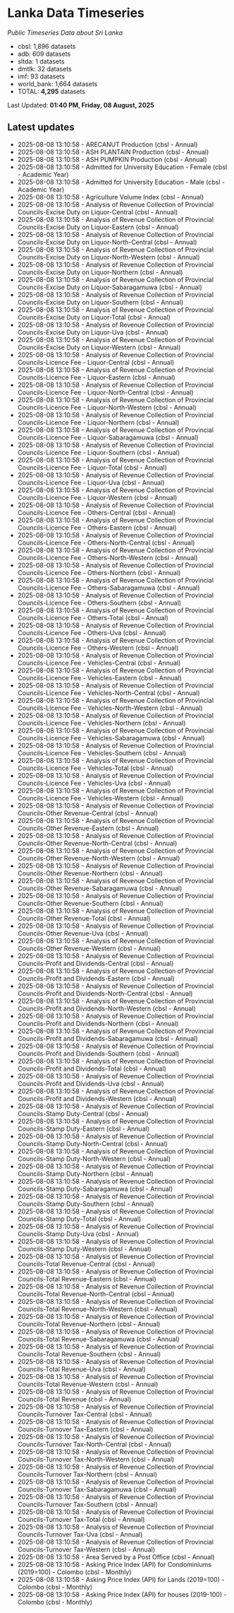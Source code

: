 # Lanka Data Timeseries
*Public Timeseries Data about Sri Lanka*

* cbsl: 1,896 datasets
* adb: 609 datasets
* sltda: 1 datasets
* dmtlk: 32 datasets
* imf: 93 datasets
* world_bank: 1,664 datasets
* TOTAL: **4,295** datasets

Last Updated: **01:40 PM, Friday, 08 August, 2025**

## Latest updates

* 2025-08-08 13:10:58 - ARECANUT Production (cbsl - Annual)
* 2025-08-08 13:10:58 - ASH PLANTAIN Production (cbsl - Annual)
* 2025-08-08 13:10:58 - ASH PUMPKIN Production (cbsl - Annual)
* 2025-08-08 13:10:58 - Admitted for University Education - Female (cbsl - Academic Year)
* 2025-08-08 13:10:58 - Admitted for University Education - Male (cbsl - Academic Year)
* 2025-08-08 13:10:58 - Agriculture Volume Index (cbsl - Annual)
* 2025-08-08 13:10:58 - Analysis of Revenue Collection of Provincial Councils-Excise Duty on Liquor-Central (cbsl - Annual)
* 2025-08-08 13:10:58 - Analysis of Revenue Collection of Provincial Councils-Excise Duty on Liquor-Eastern (cbsl - Annual)
* 2025-08-08 13:10:58 - Analysis of Revenue Collection of Provincial Councils-Excise Duty on Liquor-North-Central (cbsl - Annual)
* 2025-08-08 13:10:58 - Analysis of Revenue Collection of Provincial Councils-Excise Duty on Liquor-North-Western (cbsl - Annual)
* 2025-08-08 13:10:58 - Analysis of Revenue Collection of Provincial Councils-Excise Duty on Liquor-Northern (cbsl - Annual)
* 2025-08-08 13:10:58 - Analysis of Revenue Collection of Provincial Councils-Excise Duty on Liquor-Sabaragamuwa (cbsl - Annual)
* 2025-08-08 13:10:58 - Analysis of Revenue Collection of Provincial Councils-Excise Duty on Liquor-Southern (cbsl - Annual)
* 2025-08-08 13:10:58 - Analysis of Revenue Collection of Provincial Councils-Excise Duty on Liquor-Total (cbsl - Annual)
* 2025-08-08 13:10:58 - Analysis of Revenue Collection of Provincial Councils-Excise Duty on Liquor-Uva (cbsl - Annual)
* 2025-08-08 13:10:58 - Analysis of Revenue Collection of Provincial Councils-Excise Duty on Liquor-Western (cbsl - Annual)
* 2025-08-08 13:10:58 - Analysis of Revenue Collection of Provincial Councils-Licence Fee - Liquor-Central (cbsl - Annual)
* 2025-08-08 13:10:58 - Analysis of Revenue Collection of Provincial Councils-Licence Fee - Liquor-Eastern (cbsl - Annual)
* 2025-08-08 13:10:58 - Analysis of Revenue Collection of Provincial Councils-Licence Fee - Liquor-North-Central (cbsl - Annual)
* 2025-08-08 13:10:58 - Analysis of Revenue Collection of Provincial Councils-Licence Fee - Liquor-North-Western (cbsl - Annual)
* 2025-08-08 13:10:58 - Analysis of Revenue Collection of Provincial Councils-Licence Fee - Liquor-Northern (cbsl - Annual)
* 2025-08-08 13:10:58 - Analysis of Revenue Collection of Provincial Councils-Licence Fee - Liquor-Sabaragamuwa (cbsl - Annual)
* 2025-08-08 13:10:58 - Analysis of Revenue Collection of Provincial Councils-Licence Fee - Liquor-Southern (cbsl - Annual)
* 2025-08-08 13:10:58 - Analysis of Revenue Collection of Provincial Councils-Licence Fee - Liquor-Total (cbsl - Annual)
* 2025-08-08 13:10:58 - Analysis of Revenue Collection of Provincial Councils-Licence Fee - Liquor-Uva (cbsl - Annual)
* 2025-08-08 13:10:58 - Analysis of Revenue Collection of Provincial Councils-Licence Fee - Liquor-Western (cbsl - Annual)
* 2025-08-08 13:10:58 - Analysis of Revenue Collection of Provincial Councils-Licence Fee - Others-Central (cbsl - Annual)
* 2025-08-08 13:10:58 - Analysis of Revenue Collection of Provincial Councils-Licence Fee - Others-Eastern (cbsl - Annual)
* 2025-08-08 13:10:58 - Analysis of Revenue Collection of Provincial Councils-Licence Fee - Others-North-Central (cbsl - Annual)
* 2025-08-08 13:10:58 - Analysis of Revenue Collection of Provincial Councils-Licence Fee - Others-North-Western (cbsl - Annual)
* 2025-08-08 13:10:58 - Analysis of Revenue Collection of Provincial Councils-Licence Fee - Others-Northern (cbsl - Annual)
* 2025-08-08 13:10:58 - Analysis of Revenue Collection of Provincial Councils-Licence Fee - Others-Sabaragamuwa (cbsl - Annual)
* 2025-08-08 13:10:58 - Analysis of Revenue Collection of Provincial Councils-Licence Fee - Others-Southern (cbsl - Annual)
* 2025-08-08 13:10:58 - Analysis of Revenue Collection of Provincial Councils-Licence Fee - Others-Total (cbsl - Annual)
* 2025-08-08 13:10:58 - Analysis of Revenue Collection of Provincial Councils-Licence Fee - Others-Uva (cbsl - Annual)
* 2025-08-08 13:10:58 - Analysis of Revenue Collection of Provincial Councils-Licence Fee - Others-Western (cbsl - Annual)
* 2025-08-08 13:10:58 - Analysis of Revenue Collection of Provincial Councils-Licence Fee - Vehicles-Central (cbsl - Annual)
* 2025-08-08 13:10:58 - Analysis of Revenue Collection of Provincial Councils-Licence Fee - Vehicles-Eastern (cbsl - Annual)
* 2025-08-08 13:10:58 - Analysis of Revenue Collection of Provincial Councils-Licence Fee - Vehicles-North-Central (cbsl - Annual)
* 2025-08-08 13:10:58 - Analysis of Revenue Collection of Provincial Councils-Licence Fee - Vehicles-North-Western (cbsl - Annual)
* 2025-08-08 13:10:58 - Analysis of Revenue Collection of Provincial Councils-Licence Fee - Vehicles-Northern (cbsl - Annual)
* 2025-08-08 13:10:58 - Analysis of Revenue Collection of Provincial Councils-Licence Fee - Vehicles-Sabaragamuwa (cbsl - Annual)
* 2025-08-08 13:10:58 - Analysis of Revenue Collection of Provincial Councils-Licence Fee - Vehicles-Southern (cbsl - Annual)
* 2025-08-08 13:10:58 - Analysis of Revenue Collection of Provincial Councils-Licence Fee - Vehicles-Total (cbsl - Annual)
* 2025-08-08 13:10:58 - Analysis of Revenue Collection of Provincial Councils-Licence Fee - Vehicles-Uva (cbsl - Annual)
* 2025-08-08 13:10:58 - Analysis of Revenue Collection of Provincial Councils-Licence Fee - Vehicles-Western (cbsl - Annual)
* 2025-08-08 13:10:58 - Analysis of Revenue Collection of Provincial Councils-Other Revenue-Central (cbsl - Annual)
* 2025-08-08 13:10:58 - Analysis of Revenue Collection of Provincial Councils-Other Revenue-Eastern (cbsl - Annual)
* 2025-08-08 13:10:58 - Analysis of Revenue Collection of Provincial Councils-Other Revenue-North-Central (cbsl - Annual)
* 2025-08-08 13:10:58 - Analysis of Revenue Collection of Provincial Councils-Other Revenue-North-Western (cbsl - Annual)
* 2025-08-08 13:10:58 - Analysis of Revenue Collection of Provincial Councils-Other Revenue-Northern (cbsl - Annual)
* 2025-08-08 13:10:58 - Analysis of Revenue Collection of Provincial Councils-Other Revenue-Sabaragamuwa (cbsl - Annual)
* 2025-08-08 13:10:58 - Analysis of Revenue Collection of Provincial Councils-Other Revenue-Southern (cbsl - Annual)
* 2025-08-08 13:10:58 - Analysis of Revenue Collection of Provincial Councils-Other Revenue-Total (cbsl - Annual)
* 2025-08-08 13:10:58 - Analysis of Revenue Collection of Provincial Councils-Other Revenue-Uva (cbsl - Annual)
* 2025-08-08 13:10:58 - Analysis of Revenue Collection of Provincial Councils-Other Revenue-Western (cbsl - Annual)
* 2025-08-08 13:10:58 - Analysis of Revenue Collection of Provincial Councils-Profit and Dividends-Central (cbsl - Annual)
* 2025-08-08 13:10:58 - Analysis of Revenue Collection of Provincial Councils-Profit and Dividends-Eastern (cbsl - Annual)
* 2025-08-08 13:10:58 - Analysis of Revenue Collection of Provincial Councils-Profit and Dividends-North-Central (cbsl - Annual)
* 2025-08-08 13:10:58 - Analysis of Revenue Collection of Provincial Councils-Profit and Dividends-North-Western (cbsl - Annual)
* 2025-08-08 13:10:58 - Analysis of Revenue Collection of Provincial Councils-Profit and Dividends-Northern (cbsl - Annual)
* 2025-08-08 13:10:58 - Analysis of Revenue Collection of Provincial Councils-Profit and Dividends-Sabaragamuwa (cbsl - Annual)
* 2025-08-08 13:10:58 - Analysis of Revenue Collection of Provincial Councils-Profit and Dividends-Southern (cbsl - Annual)
* 2025-08-08 13:10:58 - Analysis of Revenue Collection of Provincial Councils-Profit and Dividends-Total (cbsl - Annual)
* 2025-08-08 13:10:58 - Analysis of Revenue Collection of Provincial Councils-Profit and Dividends-Uva (cbsl - Annual)
* 2025-08-08 13:10:58 - Analysis of Revenue Collection of Provincial Councils-Profit and Dividends-Western (cbsl - Annual)
* 2025-08-08 13:10:58 - Analysis of Revenue Collection of Provincial Councils-Stamp Duty-Central (cbsl - Annual)
* 2025-08-08 13:10:58 - Analysis of Revenue Collection of Provincial Councils-Stamp Duty-Eastern (cbsl - Annual)
* 2025-08-08 13:10:58 - Analysis of Revenue Collection of Provincial Councils-Stamp Duty-North-Central (cbsl - Annual)
* 2025-08-08 13:10:58 - Analysis of Revenue Collection of Provincial Councils-Stamp Duty-North-Western (cbsl - Annual)
* 2025-08-08 13:10:58 - Analysis of Revenue Collection of Provincial Councils-Stamp Duty-Northern (cbsl - Annual)
* 2025-08-08 13:10:58 - Analysis of Revenue Collection of Provincial Councils-Stamp Duty-Sabaragamuwa (cbsl - Annual)
* 2025-08-08 13:10:58 - Analysis of Revenue Collection of Provincial Councils-Stamp Duty-Southern (cbsl - Annual)
* 2025-08-08 13:10:58 - Analysis of Revenue Collection of Provincial Councils-Stamp Duty-Total (cbsl - Annual)
* 2025-08-08 13:10:58 - Analysis of Revenue Collection of Provincial Councils-Stamp Duty-Uva (cbsl - Annual)
* 2025-08-08 13:10:58 - Analysis of Revenue Collection of Provincial Councils-Stamp Duty-Western (cbsl - Annual)
* 2025-08-08 13:10:58 - Analysis of Revenue Collection of Provincial Councils-Total Revenue-Central (cbsl - Annual)
* 2025-08-08 13:10:58 - Analysis of Revenue Collection of Provincial Councils-Total Revenue-Eastern (cbsl - Annual)
* 2025-08-08 13:10:58 - Analysis of Revenue Collection of Provincial Councils-Total Revenue-North-Central (cbsl - Annual)
* 2025-08-08 13:10:58 - Analysis of Revenue Collection of Provincial Councils-Total Revenue-North-Western (cbsl - Annual)
* 2025-08-08 13:10:58 - Analysis of Revenue Collection of Provincial Councils-Total Revenue-Northern (cbsl - Annual)
* 2025-08-08 13:10:58 - Analysis of Revenue Collection of Provincial Councils-Total Revenue-Sabaragamuwa (cbsl - Annual)
* 2025-08-08 13:10:58 - Analysis of Revenue Collection of Provincial Councils-Total Revenue-Southern (cbsl - Annual)
* 2025-08-08 13:10:58 - Analysis of Revenue Collection of Provincial Councils-Total Revenue-Uva (cbsl - Annual)
* 2025-08-08 13:10:58 - Analysis of Revenue Collection of Provincial Councils-Total Revenue-Western (cbsl - Annual)
* 2025-08-08 13:10:58 - Analysis of Revenue Collection of Provincial Councils-Total Revenue (cbsl - Annual)
* 2025-08-08 13:10:58 - Analysis of Revenue Collection of Provincial Councils-Turnover Tax-Central (cbsl - Annual)
* 2025-08-08 13:10:58 - Analysis of Revenue Collection of Provincial Councils-Turnover Tax-Eastern (cbsl - Annual)
* 2025-08-08 13:10:58 - Analysis of Revenue Collection of Provincial Councils-Turnover Tax-North-Central (cbsl - Annual)
* 2025-08-08 13:10:58 - Analysis of Revenue Collection of Provincial Councils-Turnover Tax-North-Western (cbsl - Annual)
* 2025-08-08 13:10:58 - Analysis of Revenue Collection of Provincial Councils-Turnover Tax-Northern (cbsl - Annual)
* 2025-08-08 13:10:58 - Analysis of Revenue Collection of Provincial Councils-Turnover Tax-Sabaragamuwa (cbsl - Annual)
* 2025-08-08 13:10:58 - Analysis of Revenue Collection of Provincial Councils-Turnover Tax-Southern (cbsl - Annual)
* 2025-08-08 13:10:58 - Analysis of Revenue Collection of Provincial Councils-Turnover Tax-Total (cbsl - Annual)
* 2025-08-08 13:10:58 - Analysis of Revenue Collection of Provincial Councils-Turnover Tax-Uva (cbsl - Annual)
* 2025-08-08 13:10:58 - Analysis of Revenue Collection of Provincial Councils-Turnover Tax-Western (cbsl - Annual)
* 2025-08-08 13:10:58 - Area Served by a Post Office (cbsl - Annual)
* 2025-08-08 13:10:58 - Asking Price Index (API) for Condominiums (2019=100) - Colombo (cbsl - Monthly)
* 2025-08-08 13:10:58 - Asking Price Index (API) for Lands (2019=100) - Colombo (cbsl - Monthly)
* 2025-08-08 13:10:58 - Asking Price Index (API) for houses (2019-100) - Colombo (cbsl - Monthly)
